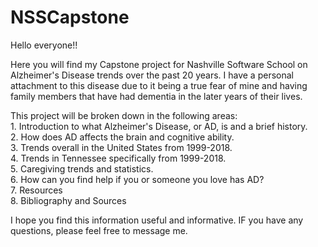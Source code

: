 # NSSCapstone
Hello everyone!! 

Here you will find my Capstone project for Nashville Software School on Alzheimer's Disease trends over the past 20 years. I have a personal attachment to this disease due to it being a true fear of mine and having family members that have had dementia in the later years of their lives. 

This project will be broken down in the following areas: <br>
	1. Introduction to what Alzheimer's Disease, or AD, is and a brief history. <br> 
	2. How does AD affects the brain and cognitive ability. <br>
	3. Trends overall in the United States from 1999-2018. <br>
	4. Trends in Tennessee specifically from 1999-2018. <br>
	5. Caregiving trends and statistics. <br>
	6. How can you find help if you or someone you love has AD? <br>
	7. Resources <br>
	8. Bibliography and Sources <br>

I hope you find this information useful and informative. IF you have any questions, please feel free to message me. 

